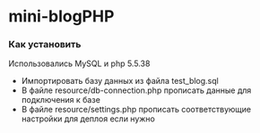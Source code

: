 # mini-blogPHP

### Как установить
Использовались MySQL и php 5.5.38  
- Импортировать базу данных из файла test_blog.sql  
- В файле resource/db-connection.php прописать данные для подключения к базе  
- В файле resource/settings.php прописать соответствующие настройки для деплоя если нужно  
